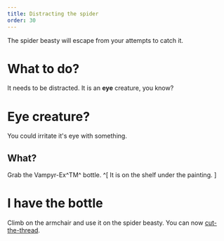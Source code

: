 ```yaml
---
title: Distracting the spider
order: 30
---
```


The spider beasty will escape from your attempts to catch it.

# What to do?
It needs to be distracted. It is an **eye** creature, you know?

# Eye creature?
You could irritate it's eye with something.

## What?
Grab the Vampyr-Ex^TM^ bottle. ^[ It is on the shelf under the painting. ]

# I have the bottle
Climb on the armchair and use it on the spider beasty. You can now [cut-the-thread](cut-the-thread.md).
